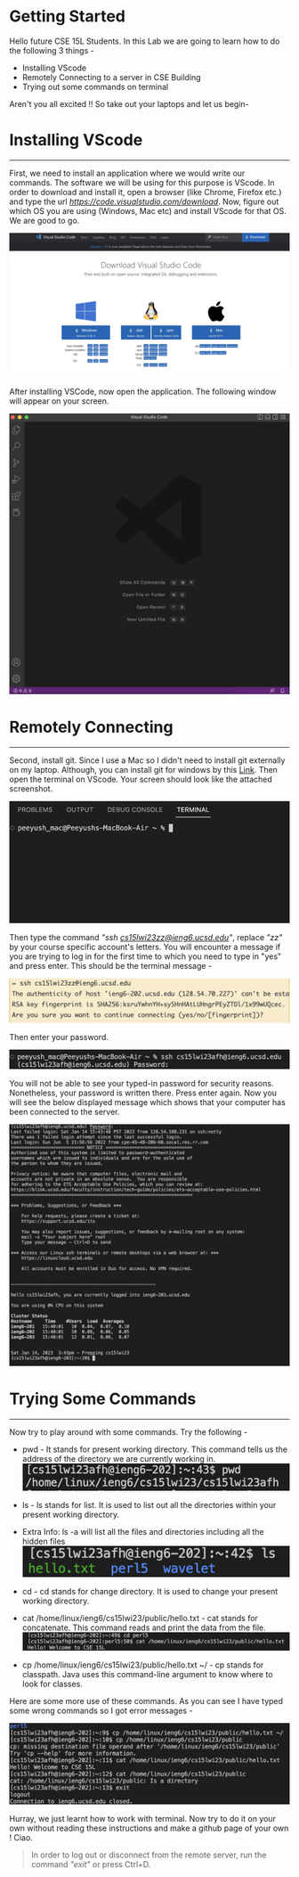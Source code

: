 # Getting Started
Hello future CSE 15L Students. In this Lab we are going to learn how to do the following 3 things - 
* Installing VScode
* Remotely Connecting to a server in CSE Building
* Trying out some commands on terminal


Aren't you all excited !! So take out your laptops and let us begin- 

# Installing VScode 
---
First, we need to install an application where we would write our commands. The software we will be using for this purpose is VScode.
In order to download and install it, open a browser (like Chrome, Firefox etc.) and type the url *https://code.visualstudio.com/download*.
Now, figure out which OS you are using (Windows, Mac etc) and install VScode for that OS. We are good to go.


![Image](VScode.png)


After installing VSCode, now open the application. The following window will appear on your screen.

![Image](StartPage.png)


# Remotely Connecting  
---
Second, install git. Since I use a Mac so I didn't need to install git externally on my laptop. Although, you can install git for windows by this [Link](https://gitforwindows.org/).
Then open the terminal on VScode. Your screen should look like the attached screenshot.


![Image](Terminal.png)


Then type the command *"ssh cs15lwi23zz@ieng6.ucsd.edu"*, replace *"zz"* by your course specific account's letters.
You will encounter a message if you are trying to log in for the first time to which you need to type in "yes" and press enter.
This should be the terminal message -

![Image](Yes.png)


Then enter your password. 


![Image](First.png)


You will not be able to see your typed-in password for security reasons. Nonetheless, your password is written there. Press enter again.
Now you will see the below displayed message which shows that your computer has been connected to the server. 

![Image](Connected.png)



# Trying Some Commands 
---
Now try to play around with some commands. Try the following -

* pwd - It stands for present working directory. This command tells us the address of the directory we are currently working in.
![Image](pwd.png)

* ls - ls stands for list. It is used to list out all the directories within your present working directory. 
* Extra Info: ls -a will list all the files and directories including all the hidden files
![Image](ls.png)

* cd - cd stands for change directory. It is used to change your present working directory.
* cat /home/linux/ieng6/cs15lwi23/public/hello.txt - cat stands for concatenate. This command reads and print the data from the file.
![Image](cat.png)

* cp /home/linux/ieng6/cs15lwi23/public/hello.txt ~/ - cp stands for classpath. Java uses this command-line argument to know where to look for classes.


Here are some more use of these commands. As you can see I have typed some wrong commands so I got error messages -


![Image](Commands.png)

Hurray, we just learnt how to work with terminal. Now try to do it on your own without reading these instructions and make a github page of your own ! Ciao.
>In order to log out or disconnect from the remote server, run the command *"exit"* or press Ctrl+D.

